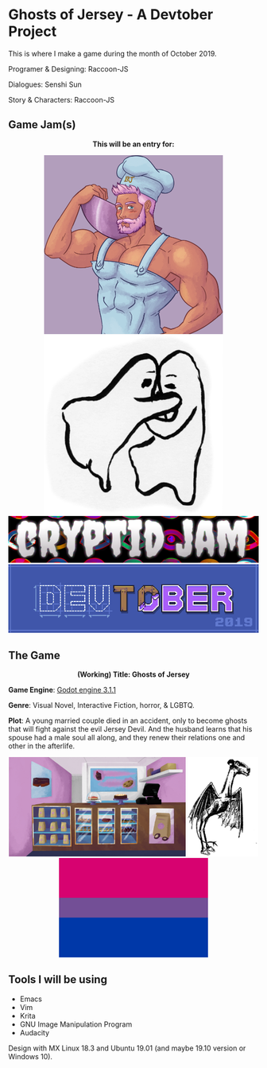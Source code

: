 # Ghosts of Jersey - A Devtober Project

This is where I make a game during the month of October 2019.

Programer & Designing: Raccoon-JS

Dialogues: Senshi Sun

Story & Characters: Raccoon-JS

## Game Jam(s)
<p align="center">
  <b>This will be an entry for:</b>
</p>
<p align="center">
  <a href = "https://itch.io/jam/barajam-2019"><img src = "gamejam-images/barajam-icon.png" width="360" height="360"></a>
  <a href = "https://itch.io/jam/gentle-ghost-jam"><img src = "gamejam-images/gentle-ghosts.png" width="360" height="360"></a>
<br>
  <a href = "https://itch.io/jam/cryptid-jam"><img src = "gamejam-images/Cryptid-Jam-2019.png"></a><br>
  <a href = "https://itch.io/jam/devtober-2019"><img src = "gamejam-images/devtober-banner.png"></a>
</p>

## The Game

<p align = "center">
<b>(Working) Title: Ghosts of Jersey</b><br>

<b>Game Engine</b>: [Godot engine 3.1.1](https://godotengine.org/)

<b>Genre</b>: Visual Novel, Interactive Fiction, horror, & LGBTQ.<br>

<b>Plot</b>: A young married couple died in an accident, only to become ghosts that will fight against the evil Jersey Devil. And the husband learns that his spouse had a male soul all along, and they renew their relations one and other in the afterlife.
</p>

<p align = "center">
<img src="gamejam-images/barajam-bg.png" height = "200">
<img src="gamejam-images/Jersey_Devil.png" height = "200">
<img src="gamejam-images/bi-pride.png" height = "200">
</p>

## Tools I will be using

- Emacs
- Vim
- Krita
- GNU Image Manipulation Program
- Audacity

Design with MX Linux 18.3 and Ubuntu 19.01 (and maybe 19.10 version or Windows 10).
